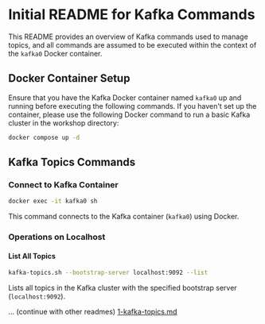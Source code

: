 # Initial README for Kafka Commands

This README provides an overview of Kafka commands used to manage topics, and all commands are assumed to be executed within the context of the `kafka0` Docker container.

## Docker Container Setup

Ensure that you have the Kafka Docker container named `kafka0` up and running before executing the following commands. If you haven't set up the container, please use the following Docker command to run a basic Kafka cluster in the workshop directory:

```bash
docker compose up -d
```

## Kafka Topics Commands

### Connect to Kafka Container

```bash
docker exec -it kafka0 sh
```

This command connects to the Kafka container (`kafka0`) using Docker.

### Operations on Localhost

#### List All Topics

```bash
kafka-topics.sh --bootstrap-server localhost:9092 --list
```

Lists all topics in the Kafka cluster with the specified bootstrap server (`localhost:9092`).

... (continue with other readmes)
[1-kafka-topics.md](/1-kafka-topics.md)
